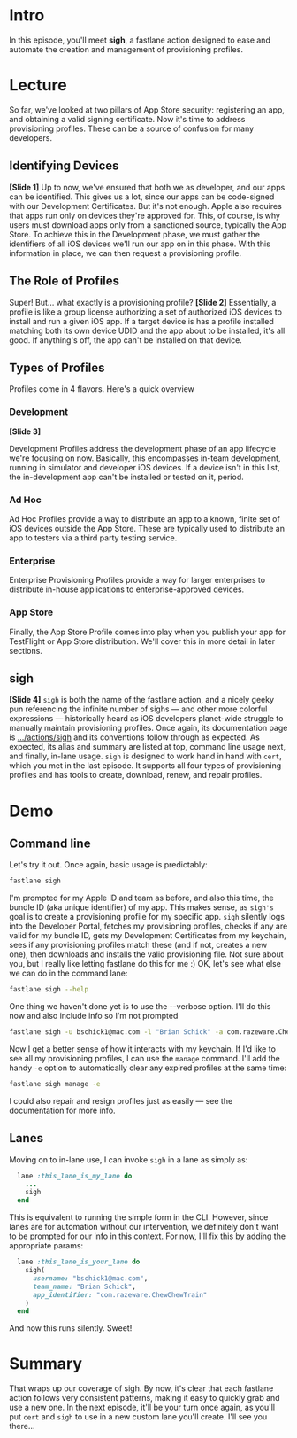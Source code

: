 # Intro
In this episode, you'll meet **sigh**, a fastlane action designed to ease and automate the creation and management of provisioning profiles. 
# Lecture
So far, we've looked at two pillars of App Store security: registering an app, and obtaining a valid signing certificate. Now it's time to address provisioning profiles. These can be a source of confusion for many developers.
## Identifying Devices
**[Slide 1]**
Up to now, we've ensured that both we as developer, and our apps can be identified. This gives us a lot, since our apps can be code-signed with our Development Certificates. But it's not enough. Apple also requires that apps run only on devices they're approved for. This, of course, is why users must download apps only from a sanctioned source, typically the App Store.
To achieve this in the Development phase, we must gather the identifiers of all iOS devices we'll run our app on in this phase. With this information in place, we can then request a provisioning profile. 
## The Role of Profiles
Super! But… what exactly is a provisioning profile? 
**[Slide 2]** 
Essentially, a profile is like a group license authorizing a set of authorized iOS devices to install and run a given iOS app. If a target device is has a profile installed matching both its own device UDID and the app about to be installed, it's all good. If anything's off, the app can't be installed on that device. 
## Types of Profiles
 Profiles come in 4 flavors. Here's a quick overview
### Development
**[Slide 3]** 
<!-- Editor: Please click to exppose matching bullet points for the next 3 profile types. -->
Development Profiles address the development phase of an app lifecycle we're focusing on now. Basically, this encompasses in-team development, running in simulator and developer iOS devices. If a device isn't in this list, the in-development app can't be installed or tested on it, period.
### Ad Hoc
Ad Hoc Profiles provide a way to distribute an app to a known, finite set of iOS devices outside the App Store. These are typically used to distribute an app to testers via a third party testing service.
### Enterprise
Enterprise Provisioning Profiles provide a way for larger enterprises to distribute in-house applications to enterprise-approved devices. 
### App Store
Finally, the App Store Profile comes into play when you publish your app for TestFlight or App Store distribution. We'll cover this in more detail in later sections.
## sigh
**[Slide 4]**
`sigh` is both the name of the fastlane action, and a nicely geeky pun referencing the infinite number of sighs — and other more colorful expressions — historically heard as iOS developers planet-wide struggle to manually maintain provisioning profiles.
Once again, its documentation page is […/actions/sigh][1] and its conventions follow through as expected. As expected, its alias and summary are listed at top, command line usage next, and finally, in-lane usage.
`sigh` is designed to work hand in hand with `cert`, which you met in the last episode. It supports all four types of provisioning profiles and has tools to create, download, renew, and repair profiles. 
# Demo
## Command line
Let's try it out. Once again, basic usage is predictably:
```bash
fastlane sigh
```
I'm prompted for my Apple ID and team as before, and also this time, the bundle ID (aka unique identifier) of my app. This makes sense, as `sigh's` goal is to create a provisioning profile for my specific app. 
`sigh` silently logs into the Developer Portal, fetches my provisioning profiles, checks if any are valid for my bundle ID, gets my Development Certificates from my keychain, sees if any provisioning profiles match these (and if not, creates a new one), then downloads and installs the valid provisioning file. 
Not sure about you, but I really like letting fastlane do this for me :)
OK, let's see what else we can do in the command lane:
```bash
fastlane sigh --help
```
One thing we haven't done yet is to use the --verbose option. I'll do this now and also include info so I'm not prompted
```bash
fastlane sigh -u bschick1@mac.com -l "Brian Schick" -a com.razeware.ChewChewTrain --verbose
```
Now I get a better sense of how it interacts with my keychain.
If I'd like to see all my provisioning profiles, I can use the `manage` command. I'll add the handy `-e` option to automatically clear any expired profiles at the same time:
```bash
fastlane sigh manage -e
```
I could also repair and resign profiles just as easily — see the documentation for more info.
## Lanes
Moving on to in-lane use, I can invoke `sigh` in a lane as simply as:
```ruby
  lane :this_lane_is_my_lane do
    ...
    sigh
  end 
```
This is equivalent to running the simple form in the CLI. However, since lanes are for automation without our intervention, we definitely don't want to be prompted for our info in this context. For now, I'll fix this by adding the appropriate params:
```ruby
  lane :this_lane_is_your_lane do
    sigh(
      username: "bschick1@mac.com",
      team_name: "Brian Schick",
      app_identifier: "com.razeware.ChewChewTrain"
    )
  end 
```
And now this runs silently. Sweet!
# Summary
That wraps up our coverage of sigh. By now, it's clear that each fastlane action follows very consistent patterns, making it easy to quickly grab and use a new one.
In the next episode, it'll be your turn once again, as you'll put `cert` and `sigh` to use in a new custom lane you'll create. I'll see you there…

[1]:	[https://docs.fastlane.tools/actions/sigh/#sigh] "…/actions/sigh"